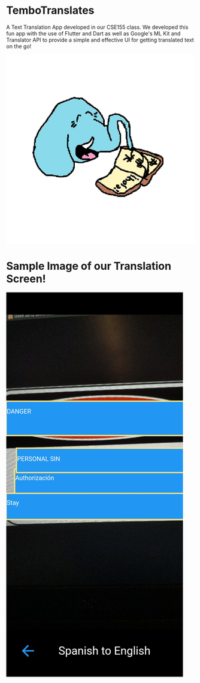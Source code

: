 # TemboTranslates

A Text Translation App developed in our CSE155 class. We developed this fun app with the use of Flutter and Dart as well as Google's ML Kit and Translator API to provide a simple and effective UI for getting translated text on the go!

![alt text](https://github.com/BBBmau/MercedTranslator/blob/main/lib/assets/eleIcon.png)

# Sample Image of our Translation Screen!

![alt text](https://github.com/BBBmau/MercedTranslator/blob/main/translateScreen.jpg)
